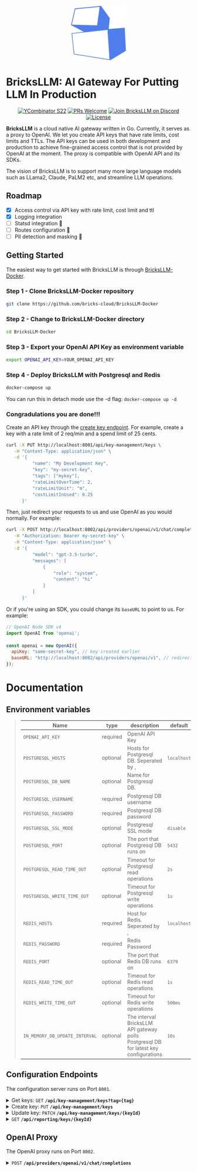 <p align="center">
<img src="./assets/bricks-logo.png" width="150" />
</p>

# **BricksLLM: AI Gateway For Putting LLM In Production**

<p align="center">
   <a href='https://www.ycombinator.com/'><img alt='YCombinator S22' src='https://img.shields.io/badge/Y%20Combinator-2022-orange'/></a>
   <a href='http://makeapullrequest.com'><img alt='PRs Welcome' src='https://img.shields.io/badge/PRs-welcome-43AF11.svg?style=shields'/></a>
   <a href="https://discord.gg/dFvdt4wqWh"><img src="https://img.shields.io/badge/discord-BricksLLM-blue?logo=discord&labelColor=2EB67D" alt="Join BricksLLM on Discord"></a>
   <a href="https://github.com/bricks-cloud/bricks/blob/main/LICENSE"><img src="https://img.shields.io/badge/license-MIT-red" alt="License"></a>
</p>

**BricksLLM** is a cloud native AI gateway written in Go. Currently, it serves as a proxy to OpenAI. We let you create API keys that have rate limits, cost limits and TTLs. The API keys can be used in both development and production to achieve fine-grained access control that is not provided by OpenAI at the moment. The proxy is compatible with OpenAI API and its SDKs.

The vision of BricksLLM is to support many more large language models such as LLama2, Claude, PaLM2 etc, and streamline LLM operations.

## Roadmap
- [x] Access control via API key with rate limit, cost limit and ttl
- [x] Logging integration
- [ ] Statsd integration :construction:
- [ ] Routes configuration :construction:
- [ ] PII detection and masking :construction:

## Getting Started
The easiest way to get started with BricksLLM is through [BricksLLM-Docker](https://github.com/bricks-cloud/BricksLLM-Docker).

### Step 1 - Clone BricksLLM-Docker repository
```bash
git clone https://github.com/bricks-cloud/BricksLLM-Docker
```

### Step 2 - Change to BricksLLM-Docker directory
```bash
cd BricksLLM-Docker
```

### Step 3 - Export your OpenAI API Key as environment variable
```bash
export OPENAI_API_KEY=YOUR_OPENAI_API_KEY
```

### Step 4 - Deploy BricksLLM with Postgresql and Redis
```bash
docker-compose up
```
You can run this in detach mode use the -d flag: `docker-compose up -d`

### Congradulations you are done!!!
Create an API key through the [create key endpoint](#configuration-endpoints). For example, create a key with a rate limit of 2 req/min and a spend limit of 25 cents.
```bash
curl -X PUT http://localhost:8001/api/key-management/keys \
   -H "Content-Type: application/json" \
   -d '{
          "name": "My Development Key",
          "key": "my-secret-key",
          "tags": ["mykey"],
          "rateLimitOverTime": 2,
          "rateLimitUnit": "m",
          "costLimitInUsed": 0.25
      }'   
```

Then, just redirect your requests to us and use OpenAI as you would normally. For example:
```bash
curl -X POST http://localhost:8002/api/providers/openai/v1/chat/completions \
   -H "Authorization: Bearer my-secret-key" \
   -H "Content-Type: application/json" \
   -d '{
          "model": "gpt-3.5-turbo",
          "messages": [
              {
                  "role": "system",
                  "content": "hi"
              }
          ]
      }'
```

Or if you're using an SDK, you could change its `baseURL` to point to us. For example:
```js
// OpenAI Node SDK v4
import OpenAI from 'openai';

const openai = new OpenAI({
  apiKey: "some-secret-key", // key created earlier
  baseURL: "http://localhost:8002/api/providers/openai/v1", // redirect to us
});
```

# Documentation
## Environment variables
> | Name | type | description | default |
> |---------------|-----------------------------------|----------|-|
> | `OPENAI_API_KEY`         | required | OpenAI API Key |
> | `POSTGRESQL_HOSTS`       | optional | Hosts for Postgresql DB. Seperated by , | `localhost` |
> | `POSTGRESQL_DB_NAME`       | optional | Name for Postgresql DB. |
> | `POSTGRESQL_USERNAME`         | required | Postgresql DB username |
> | `POSTGRESQL_PASSWORD`         | required | Postgresql DB password |
> | `POSTGRESQL_SSL_MODE`         | optional | Postgresql SSL mode| `disable`
> | `POSTGRESQL_PORT`         | optional | The port that Postgresql DB runs on| `5432`
> | `POSTGRESQL_READ_TIME_OUT`         | optional | Timeout for Postgresql read operations | `2s`
> | `POSTGRESQL_WRITE_TIME_OUT`         | optional | Timeout for Postgresql write operations | `1s`
> | `REDIS_HOSTS`         | required | Host for Redis. Seperated by , | `localhost`
> | `REDIS_PASSWORD`         | required | Redis Password |
> | `REDIS_PORT`         | optional | The port that Redis DB runs on | `6379`
> | `REDIS_READ_TIME_OUT`         | optional | Timeout for Redis read operations | `1s`
> | `REDIS_WRITE_TIME_OUT`         | optional | Timeout for Redis write operations | `500ms`
> | `IN_MEMORY_DB_UPDATE_INTERVAL`         | optional | The interval BricksLLM API gateway polls Postgresql DB for latest key configurations | `10s`

## Configuration Endpoints
The configuration server runs on Port `8001`.
<details>
  <summary>Get keys: <code>GET</code> <code><b>/api/key-management/keys?tag={tag}</b></code></summary>

##### Description
This endpoint is set up for retrieving key configurations using a query param called tag.

##### Parameters

> | name   |  type      | data type      | description                                          |
> |--------|------------|----------------|------------------------------------------------------|
> | `tag` |  required  | string         | Identifier attached to a key configuration                  |

##### Error Response

> | http code     | content-type                      |
> |---------------|-----------------------------------|
> | `400`, `500`         | `application/json`                |

> | Field     | type | example                      |
> |---------------|-----------------------------------|-|
> | status         | `number` | 400            |
> | title         | `string` | request body reader error             |
> | type         | `string` | /errors/request-body-read             |
> | detail         | `string` | something is wrong            |
> | instance         | `string` | /api/key-management/keys            |

##### Response

> | Response Body |
> |---------------|
> | `[]KeyConfiguration` |

Fields of KeyConfiguration
> | Field | type | example                      | description |
> |---------------|-----------------------------------|-|-|
> | name | `string` | spike's developer key | Name of the API key. |
> | createdAt | `number` | 1257894000 | Key configuration creation time in unix.  |
> | updatedAt | `number` | 1257894000 | Key configuration update time in unix.  |
> | revoked | `boolean` | true | Indicator for whether the key is revoked.  |
> | revokedReason | `string` | The key has expired | Reason for why the key is revoked.  |
> | tags | `[]string` | ["org-tag-12345"]             | Identifiers associated with the key. |
> | keyId | `string` | 550e8400-e29b-41d4-a716-446655440000 | Unique identifier for the key.  |
> | costLimitInUsd | `number` | 5.5 | Total spend limit of the API key.
> | costLimitInUsdOverTime | `string` | 2 | Total spend within period of time. This field is required if costLimitInUsdUnit is specified.   |
> | costLimitInUsdUnit | `enum` | d                       | Time unit for costLimitInUsdOverTime. Possible values are [`h`, `m`, `s`, `d`].      |
> | rateLimitOverTime | `string` | 2 | rate limit over period of time. This field is required if rateLimitUnit is specified.    |
> | rateLimitOverTime | `string` | 2 | rate limit over period of time. This field is required if rateLimitUnit is specified.    |
> | rateLimitUnit | `string` | m                         |  Time unit for rateLimitOverTime. Possible values are [`h`, `m`, `s`, `d`]       |
> | ttl | `string` | 2d | time to live. Available units are [`s`, `m`, `h`] |

</details>


<details>
  <summary>Create key: <code>PUT</code> <code><b>/api/key-management/keys</b></code></summary>

##### Description
This endpoint is set up for retrieving key configurations using a query param called tag.

##### Request
> | Field | type | type | example                      | description |
> |---------------|-----------------------------------|-|-|-|
> | name | required | `string` | spike's developer key | Name of the API key. |
> | tags | optional | `[]string` | ["org-tag-12345"]             | Identifiers associated with the key. |
> | key | required | `string` | abcdef12345 | API key |
> | costLimitInUsd | optional | `number` | 5.5 | Total spend limit of the API key.
> | costLimitInUsdOverTime | optional | `string` | 2 | Total spend within period of time. This field is required if costLimitInUsdUnit is specified.   |
> | costLimitInUsdUnit | optional | `enum` | d                       | Time unit for costLimitInUsdOverTime. Possible values are [`h`, `d`].      |
> | rateLimitOverTime | optional | `string` | 2 | rate limit over period of time. This field is required if rateLimitUnit is specified.    |
> | rateLimitUnit | optional | `enum` | m                         |  Time unit for rateLimitOverTime. Possible values are [`h`, `m`, `s`, `d`]       |
> | ttl | optional | `string` | 2d | time to live. Available units are [`s`, `m`, `h`] |


##### Error Response

> | http code     | content-type                      |
> |---------------|-----------------------------------|
> | `400`, `500`         | `application/json`                |

> | Field     | type | example                      |
> |---------------|-----------------------------------|-|
> | status         | `number` | 400            |
> | title         | `string` | request body reader error             |
> | type         | `string` | /errors/request-body-read             |
> | detail         | `string` | something is wrong            |
> | instance         | `string` | /api/key-management/keys            |

##### Responses
> | Field | type | example                      | description |
> |---------------|-----------------------------------|-|-|
> | name | `string` | spike's developer key | Name of the API key. |
> | createdAt | `number` | 1257894000 | Key configuration creation time in unix.  |
> | updatedAt | `number` | 1257894000 | Key configuration update time in unix.  |
> | revoked | `boolean` | true | Indicator for whether the key is revoked.  |
> | revokedReason | `string` | The key has expired | Reason for why the key is revoked.  |
> | tags | `[]string` | ["org-tag-12345"]             | Identifiers associated with the key. |
> | keyId | `string` | 550e8400-e29b-41d4-a716-446655440000 | Unique identifier for the key.  |
> | costLimitInUsd | `number` | 5.5 | Total spend limit of the API key.
> | costLimitInUsdOverTime | `string` | 2 | Total spend within period of time. This field is required if costLimitInUsdUnit is specified.   |
> | costLimitInUsdUnit | `enum` | d                       | Time unit for costLimitInUsdOverTime. Possible values are [`h`, `d`].      |
> | rateLimitOverTime | `string` | 2 | rate limit over period of time. This field is required if rateLimitUnit is specified.    |
> | rateLimitOverTime | `string` | 2 | rate limit over period of time. This field is required if rateLimitUnit is specified.    |
> | rateLimitUnit | `string` | m                         |  Time unit for rateLimitOverTime. Possible values are [`h`, `m`, `s`, `d`]       |
> | ttl | `string` | 2d | time to live. Available units are [`s`, `m`, `h`] |

</details>

<details>
  <summary>Update key: <code>PATCH</code> <code><b>/api/key-management/keys/{keyId}</b></code></summary>

##### Description
This endpoint is set up for updating key configurations using key id.

##### Parameters
> | name   |  type      | data type      | description                                          |
> |--------|------------|----------------|------------------------------------------------------|
> | `keyId` |  required  | string         | Unique key configuration identifier.                  |

##### Request
> | Field | type | type | example                      | description |
> |---------------|-----------------------------------|-|-|-|
> | name | optional | `string` | spike's developer key | Name of the API key. |
> | tags | optional | `[]string` | ["org-tag-12345"]             | Identifiers associated with the key. |
> | revoked | optional |  `boolean` | true | Indicator for whether the key is revoked.  |
> | revokedReason| optional | `string` | The key has expired | Reason for why the key is revoked.  |
> | costLimitInUsdOverTime | optional | `string` | 2 | Total spend within period of time. This field is required if costLimitInUsdUnit is specified.   |
> | costLimitInUsdUnit | optional | `enum` | d                       | Time unit for costLimitInUsdOverTime. Possible values are [`h`, `d`].      |
> | rateLimitOverTime | optional | `string` | 2 | rate limit over period of time. This field is required if rateLimitUnit is specified.    |
> | rateLimitUnit | optional | `enum` | m                         |  Time unit for rateLimitOverTime. Possible values are [`h`, `m`, `s`, `d`]       |

##### Error Response

> | http code     | content-type                      |
> |---------------|-----------------------------------|
> | `400`, `500`         | `application/json`                |

> | Field     | type | example                      |
> |---------------|-----------------------------------|-|
> | status         | `number` | 400            |
> | title         | `string` | request body reader error             |
> | type         | `string` | /errors/request-body-read             |
> | detail         | `string` | something is wrong            |
> | instance         | `string` | /api/key-management/keys            |

##### Response
> | Field | type | example                      | description |
> |---------------|-----------------------------------|-|-|
> | name | `string` | spike's developer key | Name of the API key. |
> | createdAt | `number` | 1257894000 | Key configuration creation time in unix.  |
> | updatedAt | `number` | 1257894000 | Key configuration update time in unix.  |
> | revoked | `boolean` | true | Indicator for whether the key is revoked.  |
> | revokedReason | `string` | The key has expired | Reason for why the key is revoked.  |
> | tags | `[]string` | ["org-tag-12345"]             | Identifiers associated with the key. |
> | keyId | `string` | 550e8400-e29b-41d4-a716-446655440000 | Unique identifier for the key.  |
> | costLimitInUsd | `number` | 5.5 | Total spend limit of the API key.
> | costLimitInUsdOverTime | `string` | 2 | Total spend within period of time. This field is required if costLimitInUsdUnit is specified.   |
> | costLimitInUsdUnit | `enum` | d                       | Time unit for costLimitInUsdOverTime. Possible values are [`h`, `d`].      |
> | rateLimitOverTime | `string` | 2 | rate limit over period of time. This field is required if rateLimitUnit is specified.    |
> | rateLimitOverTime | `string` | 2 | rate limit over period of time. This field is required if rateLimitUnit is specified.    |
> | rateLimitUnit | `string` | m                         |  Time unit for rateLimitOverTime. Possible values are [`h`, `m`, `s`, `d`]       |
> | ttl | `string` | 2d | time to live. Available units are [`s`, `m`, `h`] |

</details>

<details>
  <summary><code>GET</code> <code><b>/api/reporting/keys/{keyId}</b></code></summary>

##### Description
This endpoint is set up for retrieving the cumulative OpenAI cost of an API key.

##### Parameters
> | name   |  type      | data type      | description                                          |
> |--------|------------|----------------|------------------------------------------------------|
> | `keyId` |  required  | string         | Unique key configuration identifier.                  |

##### Error Response

> | http code     | content-type                      |
> |---------------|-----------------------------------|
> | `400`, `500`, `404`         | `application/json`                |

> | Field     | type | example                      |
> |---------------|-----------------------------------|-|
> | status         | `number` | 400            |
> | title         | `string` | request body reader error             |
> | type         | `string` | /errors/request-body-read             |
> | detail         | `string` | something is wrong            |
> | instance         | `string` | /api/key-management/keys            |

##### Response
> | Field | type | example                      | description |
> |---------------|-----------------------------------|-|-|
> | keyId | `string` | 550e8400-e29b-41d4-a716-446655440000 | Unique identifier for the key.  |
> | costInMicroDollars | `number` | 55 | Cumulative spend of the API key in micro dollars.

</details>

## OpenAI Proxy
The OpenAI proxy runs on Port `8002`.

<details>
  <summary><code>POST</code> <code><b>/api/providers/openai/v1/chat/completions</b></code></summary>

##### Description
This endpoint is set up for proxying OpenAI API requests. Documentation for this endpoint can be found [here](https://platform.openai.com/docs/api-reference/chat).

</details>
